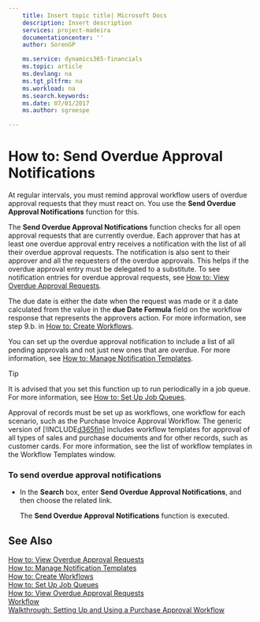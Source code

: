```yaml
---
    title: Insert topic title| Microsoft Docs
    description: Insert description
    services: project-madeira
    documentationcenter: ''
    author: SorenGP

    ms.service: dynamics365-financials
    ms.topic: article
    ms.devlang: na
    ms.tgt_pltfrm: na
    ms.workload: na
    ms.search.keywords:
    ms.date: 07/01/2017
    ms.author: sgroespe

---
```

# How to: Send Overdue Approval Notifications
At regular intervals, you must remind approval workflow users of overdue approval requests that they must react on. You use the **Send Overdue Approval Notifications** function for this.  

 The **Send Overdue Approval Notifications** function checks for all open approval requests that are currently overdue. Each approver that has at least one overdue approval entry receives a notification with the list of all their overdue approval requests. The notification is also sent to their approver and all the requesters of the overdue approvals. This helps if the overdue approval entry must be delegated to a substitute. To see notification entries for overdue approval requests, see [How to: View Overdue Approval Requests](how-to-view-overdue-approval-requests.md).  

 The due date is either the date when the request was made or it a date calculated from the value in the **due Date Formula** field on the workflow response that represents the approvers action. For more information, see step 9.b. in [How to: Create Workflows](how-to-create-workflows.md).  

 You can set up the overdue approval notification to include a list of all pending approvals and not just new ones that are overdue. For more information, see [How to: Manage Notification Templates](how-to-manage-notification-templates.md).  

> [!TIP]  
>  It is advised that you set this function up to run periodically in a job queue. For more information, see [How to: Set Up Job Queues](how-to-set-up-job-queues.md).  

 Approval of records must be set up as workflows, one workflow for each scenario, such as the Purchase Invoice Approval Workflow. The generic version of [!INCLUDE[d365fin](includes/d365fin_md.md)] includes workflow templates for approval of all types of sales and purchase documents and for other records, such as customer cards. For more information, see the list of workflow templates in the Workflow Templates window.  

### To send overdue approval notifications  

-   In the **Search** box, enter **Send Overdue Approval Notifications**, and then choose the related link.  

     The **Send Overdue Approval Notifications** function is executed.  

## See Also  
 [How to: View Overdue Approval Requests](how-to-view-overdue-approval-requests.md)   
 [How to: Manage Notification Templates](how-to-manage-notification-templates.md)   
 [How to: Create Workflows](how-to-create-workflows.md)   
 [How to: Set Up Job Queues](how-to-set-up-job-queues.md)   
 [How to: View Overdue Approval Requests](how-to-view-overdue-approval-requests.md)   
 [Workflow](workflow.md)   
 [Walkthrough: Setting Up and Using a Purchase Approval Workflow](walkthrough-setting-up-and-using-a-purchase-approval-workflow.md)
